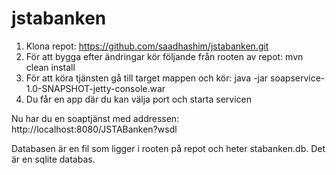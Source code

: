 # jstabanken

1. Klona repot: https://github.com/saadhashim/jstabanken.git
2. För att bygga efter ändringar kör följande från rooten av repot: mvn clean install
3. För att köra tjänsten gå till target mappen och kör: java -jar soapservice-1.0-SNAPSHOT-jetty-console.war 
4. Du får en app där du kan välja port och starta servicen 

Nu har du en soaptjänst med addressen:
http://localhost:8080/JSTABanken?wsdl

Databasen är en fil som ligger i rooten på repot och heter stabanken.db. Det är en sqlite databas.

